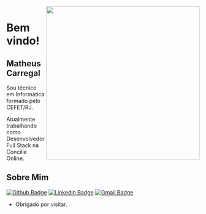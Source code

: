 <img align="right" width="400" height="400" src="https://avatars.githubusercontent.com/u/50381305?v=4">
 
# Bem vindo!
 
## Matheus Carregal
 
Sou técnico em Informática formado pelo CEFET/RJ.

Atualmente trabalhando como Desenvolvedor Full Stack na Concilie Online.
 
## Sobre Mim
[![Github Badge](https://img.shields.io/badge/-Github-000?style=flat-square&logo=Github&logoColor=white&link=link_do_seu_perfil_no_github)](https://github.com/Math247)
[![Linkedin Badge](https://img.shields.io/badge/-LinkedIn-blue?style=flat-square&logo=Linkedin&logoColor=white&link=https://www.linkedin.com/in/matheus-carregal-2ab08517b/)](link_do_seu_perfil_no_linkedin)
[![Gmail Badge](https://img.shields.io/badge/-Gmail-c14438?style=flat-square&logo=Gmail&logoColor=white&link=mailto:matheuschabib@gmail.com)](mailto:matheuschabib@gmail.com)
 
- Obrigado por visitar. 
 
